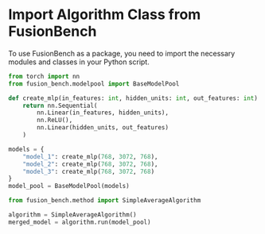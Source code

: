 # Import Algorithm Class from FusionBench

To use FusionBench as a package, you need to import the necessary modules and classes in your Python script.

```python
from torch import nn
from fusion_bench.modelpool import BaseModelPool

def create_mlp(in_features: int, hidden_units: int, out_features: int):
    return nn.Sequential(
        nn.Linear(in_features, hidden_units),
        nn.ReLU(),
        nn.Linear(hidden_units, out_features)
    )

models = {
    "model_1": create_mlp(768, 3072, 768),
    "model_2": create_mlp(768, 3072, 768),
    "model_3": create_mlp(768, 3072, 768)
}
model_pool = BaseModelPool(models)
```


```python
from fusion_bench.method import SimpleAverageAlgorithm

algorithm = SimpleAverageAlgorithm()
merged_model = algorithm.run(model_pool)
```

